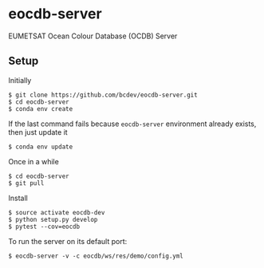 # eocdb-server
EUMETSAT Ocean Colour Database (OCDB) Server

## Setup

Initially

    $ git clone https://github.com/bcdev/eocdb-server.git
    $ cd eocdb-server
    $ conda env create

If the last command fails because `eocdb-server` environment already exists, then just update it

    $ conda env update

Once in a while

    $ cd eocdb-server
    $ git pull

Install

    $ source activate eocdb-dev
    $ python setup.py develop
    $ pytest --cov=eocdb

To run the server on its default port:

    $ eocdb-server -v -c eocdb/ws/res/demo/config.yml

